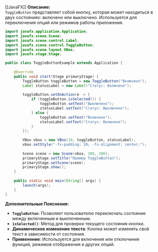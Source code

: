 [[JavaFX]]
**Описание:**  
`ToggleButton` представляет собой кнопку, которая может находиться в двух состояниях: включено или выключено. Используется для переключения опций или режимов работы приложения.

```java ignore
import javafx.application.Application;
import javafx.scene.Scene;
import javafx.scene.control.Label;
import javafx.scene.control.ToggleButton;
import javafx.scene.layout.VBox;
import javafx.stage.Stage;

public class ToggleButtonExample extends Application {
    
    @Override
    public void start(Stage primaryStage) {
        ToggleButton toggleButton = new ToggleButton("Включено");
        Label statusLabel = new Label("Статус: Включено");
        
        toggleButton.setOnAction(e -> {
            if (toggleButton.isSelected()) {
                toggleButton.setText("Выключено");
                statusLabel.setText("Статус: Выключено");
            } else {
                toggleButton.setText("Включено");
                statusLabel.setText("Статус: Включено");
            }
        });
        
        VBox vbox = new VBox(10, toggleButton, statusLabel);
        vbox.setStyle("-fx-padding: 20; -fx-alignment: center;");
        
        Scene scene = new Scene(vbox, 300, 200);
        primaryStage.setTitle("Пример ToggleButton");
        primaryStage.setScene(scene);
        primaryStage.show();
    }
    
    public static void main(String[] args) {
        launch(args);
    }
}
```

**Дополнительные Пояснения:**

- **`ToggleButton`**: Позволяет пользователю переключать состояние между включенным и выключенным.
- **`isSelected()`**: Метод для проверки текущего состояния кнопки.
- **Динамическое изменение текста**: Кнопка может изменять свой текст в зависимости от состояния.
- **Применение**: Используется для включения или отключения функций, режимов отображения и других опций.
